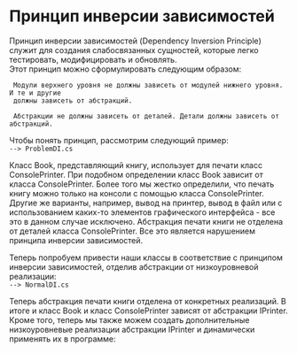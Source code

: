 # Принцип инверсии зависимостей

Принцип инверсии зависимостей (Dependency Inversion Principle) служит для создания 
слабосвязанных сущностей, которые легко тестировать, модифицировать и обновлять.  
Этот принцип можно сформулировать следующим образом:  
```
 Модули верхнего уровня не должны зависеть от модулей нижнего уровня. И те и другие  
 должны зависеть от абстракций.
```  

```
 Абстракции не должны зависеть от деталей. Детали должны зависеть от абстракций.    
```

Чтобы понять принцип, рассмотрим следующий пример:  
`--> ProblemDI.cs`

Класс Book, представляющий книгу, использует для печати класс ConsolePrinter. При подобном 
определении класс Book зависит от класса ConsolePrinter. Более того мы жестко определили, 
что печать книгу можно только на консоли с помощью класса ConsolePrinter. Другие же варианты,
например, вывод на принтер, вывод в файл или с использованием каких-то элементов графического 
интерфейса - все это в данном случае исключено. Абстракция печати книги не отделена от деталей
класса ConsolePrinter. Все это является нарушением принципа инверсии зависимостей.

Теперь попробуем привести наши классы в соответствие с принципом инверсии зависимостей,
отделив абстракции от низкоуровневой реализации:  
`--> NormalDI.cs`

Теперь абстракция печати книги отделена от конкретных реализаций. В итоге и класс Book и класс
ConsolePrinter зависят от абстракции IPrinter. Кроме того, теперь мы также можем создать 
дополнительные низкоуровневые реализации абстракции IPrinter и динамически применять их в
программе:





